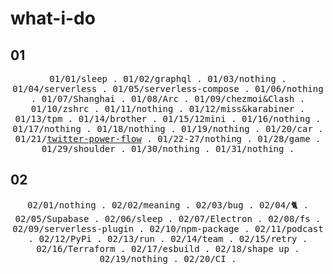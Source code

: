 # what-i-do

## 01
<p align="center">
  <samp>
    <span>01/01/sleep</span> .
    <span>01/02/graphql</span> .
    <span>01/03/nothing</span> .
    <span>01/04/serverless</span> .
    <span>01/05/serverless-compose</span> .
    <span>01/06/nothing</span> .
    <span>01/07/Shanghai</span> .
    <span>01/08/Arc</span> .
    <span>01/09/chezmoi&Clash</span> .
    <span>01/10/zshrc</span> .
    <span>01/11/nothing</span> .
    <span>01/12/miss&karabiner</span> .
    <span>01/13/tpm</span> .
    <span>01/14/brother</span> .
    <span>01/15/12mini</span> .
    <span>01/16/nothing</span> .
    <span>01/17/nothing</span> .
    <span>01/18/nothing</span> .
    <span>01/19/nothing</span> .
    <span>01/20/car</span> .
    <span>01/21/<a href="https://github.com/mefengl/twitter-power-flow">twitter-power-flow</a></span> .
    <span>01/22-27/nothing</span> .
    <span>01/28/game</span> .
    <span>01/29/shoulder</span> .
    <span>01/30/nothing</span> .
    <span>01/31/nothing</span> .
  </samp>
</p>

## 02
<p align="center">
  <samp>
    <span>02/01/nothing</span> .
    <span>02/02/meaning</span> .
    <span>02/03/bug</span> .
    <span>02/04/🐈</span> .
    <span>02/05/Supabase</span> .
    <span>02/06/sleep</span> .
    <span>02/07/Electron</span> .
    <span>02/08/fs</span> .
    <span>02/09/serverless-plugin</span> .
    <span>02/10/npm-package</span> .
    <span>02/11/podcast</span> .
    <span>02/12/PyPi</span> .
    <span>02/13/run</span> .
    <span>02/14/team</span> .
    <span>02/15/retry</span> .
    <span>02/16/Terraform</span> .
    <span>02/17/esbuild</span> .
    <span>02/18/shape up</span> .
    <span>02/19/nothing</span> .
    <span>02/20/CI</span> .
  </samp>
</p>

